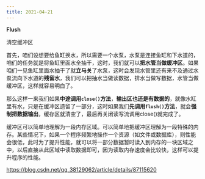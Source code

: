 ```yaml
---
title: 2021-04-21
---
```


**Flush**

清空缓冲区

首先，咱们设想要给鱼缸换水，所以需要一个水泵，水泵是连接鱼缸和下水道的，咱们的任务就是将鱼缸里面水全抽干，这时，我们就可以**把水管当做缓冲区**。如果咱们一见鱼缸里面水抽干了就**立马关**了水泵，这时会发现水管里还有来不及通过水泵流向下水道的**残留水**，我们可以把抽水当做读数据，排水当做写数据，水管当做缓冲区，这样就容易明白了。

那么这样一来我们如果**中途调用`close()`方法**，**输出区也还是有数据的**，就像水缸里有水，只是在缓冲区遗留了一部分，这时如果我们**先调用`flush()`方法**，就会**强制把数据输出**，缓存区就清空了，最后再关闭读写流调用close()就完成了。



缓冲区可以简单地理解为一段内存区域。可以简单地把缓冲区理解为一段特殊的内存。某些情况下，如果一个程序频繁地操作一个资源（如文件或数据库），则性能会很低，此时为了提升性能，就可以将一部分数据暂时读入到内存的一块区域之中，以后直接从此区域中读取数据即可，因为读取内存速度会比较快，这样可以提升程序的性能。



https://blog.csdn.net/qq_38129062/article/details/87115620